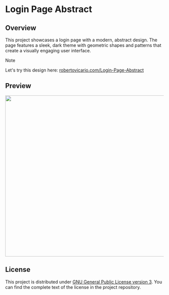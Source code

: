 # Login Page Abstract

## Overview

This project showcases a login page with a modern, abstract design. The page features a sleek, dark theme with geometric shapes and patterns that create a visually engaging user interface.

> [!NOTE]
> 
> Let's try this design here: [robertovicario.com/Login-Page-Abstract](https://www.robertovicario.com/Login-Page-Abstract/)

## Preview

<img src="https://github.com/user-attachments/assets/26f349d1-720b-4588-a5fe-46cd2f35efbf" width=512>

## License

This project is distributed under [GNU General Public License version 3](https://opensource.org/license/gpl-3-0). You can find the complete text of the license in the project repository.

